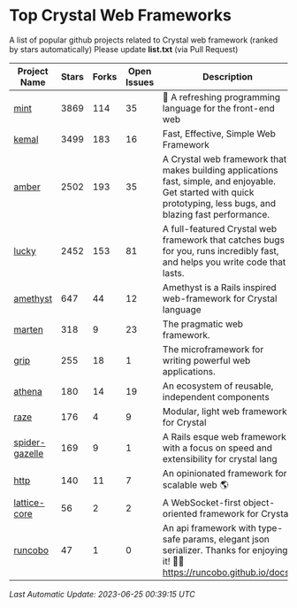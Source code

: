 # Top Crystal Web Frameworks

A list of popular github projects related to Crystal web framework (ranked by stars automatically)
Please update **list.txt** (via Pull Request)

| Project Name | Stars | Forks | Open Issues | Description | Last Commit |
| ------------ | ----- | ----- | ----------- | ----------- | ----------- |
| [mint](https://github.com/mint-lang/mint) |3869|114|35|:leaves: A refreshing programming language for the front-end web|2023-06-01T10:56:02Z|
| [kemal](https://github.com/kemalcr/kemal) |3499|183|16|Fast, Effective, Simple Web Framework|2023-04-15T08:31:16Z|
| [amber](https://github.com/amberframework/amber) |2502|193|35|A Crystal web framework that makes building applications fast, simple, and enjoyable. Get started with quick prototyping, less bugs, and blazing fast performance.|2023-06-15T10:52:10Z|
| [lucky](https://github.com/luckyframework/lucky) |2452|153|81|A full-featured Crystal web framework that catches bugs for you, runs incredibly fast, and helps you write code that lasts.|2023-04-09T21:29:56Z|
| [amethyst](https://github.com/amethyst-framework/amethyst) |647|44|12|Amethyst is a Rails inspired web-framework for Crystal language|2018-02-10T19:35:15Z|
| [marten](https://github.com/martenframework/marten) |318|9|23|The pragmatic web framework.|2023-06-24T20:15:14Z|
| [grip](https://github.com/grip-framework/grip) |255|18|1|The microframework for writing powerful web applications.|2023-05-24T06:08:20Z|
| [athena](https://github.com/athena-framework/athena) |180|14|19|An ecosystem of reusable, independent components|2023-06-20T17:15:16Z|
| [raze](https://github.com/samueleaton/raze) |176|4|9|Modular, light web framework for Crystal|2021-01-02T01:20:01Z|
| [spider-gazelle](https://github.com/spider-gazelle/spider-gazelle) |169|9|1|A Rails esque web framework with a focus on speed and extensibility for crystal lang|2023-04-03T00:02:09Z|
| [http](https://github.com/onyxframework/http) |140|11|7|An opinionated framework for scalable web 🌎|2019-08-13T09:00:30Z|
| [lattice-core](https://github.com/jasonl99/lattice-core) |56|2|2|A WebSocket-first object-oriented framework for Crystal|2017-03-31T23:57:57Z|
| [runcobo](https://github.com/runcobo/runcobo) |47|1|0|An api framework with type-safe params, elegant json serializer. Thanks for enjoying it! 👻👻 https://runcobo.github.io/docs/|2022-03-16T06:43:35Z|

*Last Automatic Update: 2023-06-25 00:39:15 UTC*